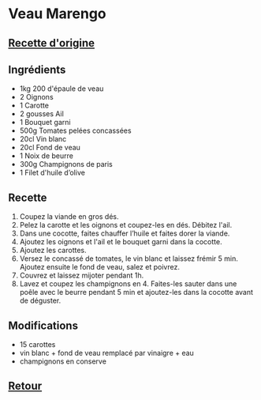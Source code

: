 # Veau Marengo

## [Recette d'origine](https://www.cuisineactuelle.fr/recettes/saute-de-veau-marengo-255502)

## Ingrédients
- 1kg 200 d'épaule de veau
- 2 Oignons
- 1 Carotte
- 2 gousses Ail
- 1 Bouquet garni
- 500g Tomates pelées concassées
- 20cl Vin blanc
- 20cl Fond de veau
- 1 Noix de beurre
- 300g Champignons de paris
- 1 Filet d'huile d’olive

## Recette
1. Coupez la viande en gros dés.
1. Pelez la carotte et les oignons et coupez-les en dés. Débitez l'ail.
1. Dans une cocotte, faites chauffer l’huile et faites dorer la viande.
1. Ajoutez les oignons et l'ail et le bouquet garni dans la cocotte.
1. Ajoutez les carottes.
1. Versez le concassé de tomates, le vin blanc et laissez frémir 5 min. Ajoutez ensuite le fond de veau, salez et poivrez.
1. Couvrez et laissez mijoter pendant 1h.
1. Lavez et coupez les champignons en 4. Faites-les sauter dans une poêle avec le beurre pendant 5 min et ajoutez-les dans la cocotte avant de déguster.

## Modifications
- 15 carottes
- vin blanc + fond de veau remplacé par vinaigre + eau
- champignons en conserve


## [Retour](./)
